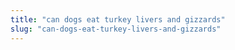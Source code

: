 ```yaml
---
title: "can dogs eat turkey livers and gizzards"
slug: "can-dogs-eat-turkey-livers-and-gizzards"
---
```


